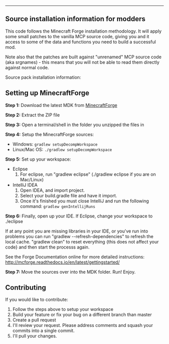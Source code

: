 -------------------------------------------
Source installation information for modders
-------------------------------------------
This code follows the Minecraft Forge installation methodology. It will apply
some small patches to the vanilla MCP source code, giving you and it access 
to some of the data and functions you need to build a successful mod.

Note also that the patches are built against "unrenamed" MCP source code (aka
srgnames) - this means that you will not be able to read them directly against
normal code.

Source pack installation information:

## Setting up MinecraftForge

__Step 1:__ Download the latest MDK from [MinecraftForge](https://files.minecraftforge.net/)

__Step 2:__ Extract the ZIP file

__Step 3:__ Open a terminal/shell in the folder you unzipped the files in

__Step 4:__ Setup the MinecraftForge sources:
* Windows: `gradlew setupDecompWorkspace`
* Linux/Mac OS: `./gradlew setupDecompWorkspace`

__Step 5:__ Set up your workspace:
* Eclipse
  1. For eclipse, run "gradlew eclipse" (./gradlew eclipse if you are on Mac/Linux)
* IntelliJ IDEA
  1. Open IDEA, and import project.
  1. Select your build.gradle file and have it import.
  1. Once it's finished you must close IntelliJ and run the following command: `gradlew genIntellijRuns`

__Step 6:__ Finally, open up your IDE. If Eclipse, change your workspace to ./eclipse

If at any point you are missing libraries in your IDE, or you've run into problems you can run "gradlew --refresh-dependencies" to refresh the local cache. "gradlew clean" to reset everything {this does not affect your code} and then start the processs again.

See the Forge Documentation online for more detailed instructions:
http://mcforge.readthedocs.io/en/latest/gettingstarted/

__Step 7:__ Move the sources over into the MDK folder. Run! Enjoy.

## Contributing
If you would like to contribute:
1. Follow the steps above to setup your workspace
1. Build your feature or fix your bug on a different branch than master
1. Create a pull request
1. I'll review your request. Please address comments and squash your commits into a single commit.
1. I'll pull your changes.

